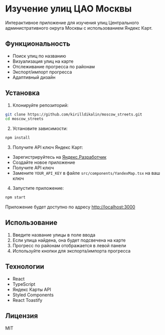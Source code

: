 # Изучение улиц ЦАО Москвы

Интерактивное приложение для изучения улиц Центрального административного округа Москвы с использованием Яндекс Карт.

## Функциональность

- Поиск улиц по названию
- Визуализация улиц на карте
- Отслеживание прогресса по районам
- Экспорт/импорт прогресса
- Адаптивный дизайн

## Установка

1. Клонируйте репозиторий:
```bash
git clone https://github.com/kirilldikalin/moscow_streets.git
cd moscow_streets
```

2. Установите зависимости:
```bash
npm install
```

3. Получите API ключ Яндекс Карт:
- Зарегистрируйтесь на [Яндекс.Разработчик](https://developer.tech.yandex.ru/)
- Создайте новое приложение
- Получите API ключ
- Замените `YOUR_API_KEY` в файле `src/components/YandexMap.tsx` на ваш ключ

4. Запустите приложение:
```bash
npm start
```

Приложение будет доступно по адресу [http://localhost:3000](http://localhost:3000)

## Использование

1. Введите название улицы в поле ввода
2. Если улица найдена, она будет подсвечена на карте
3. Прогресс по районам отображается в левой панели
4. Используйте кнопки для экспорта/импорта прогресса

## Технологии

- React
- TypeScript
- Яндекс Карты API
- Styled Components
- React Toastify

## Лицензия

MIT
